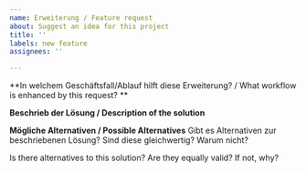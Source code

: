 ```yaml
---
name: Erweiterung / Feature request
about: Suggest an idea for this project
title: ''
labels: new feature
assignees: ''

---
```


**In welchem Geschäftsfall/Ablauf hilft diese Erweiterung? / What workflow is enhanced by this request? **


**Beschrieb der Lösung / Description of the solution**


**Mögliche Alternativen / Possible Alternatives**
Gibt es Alternativen zur beschriebenen Lösung? Sind diese gleichwertig? Warum nicht?

Is there alternatives to this solution? Are they equally valid? If not, why?
